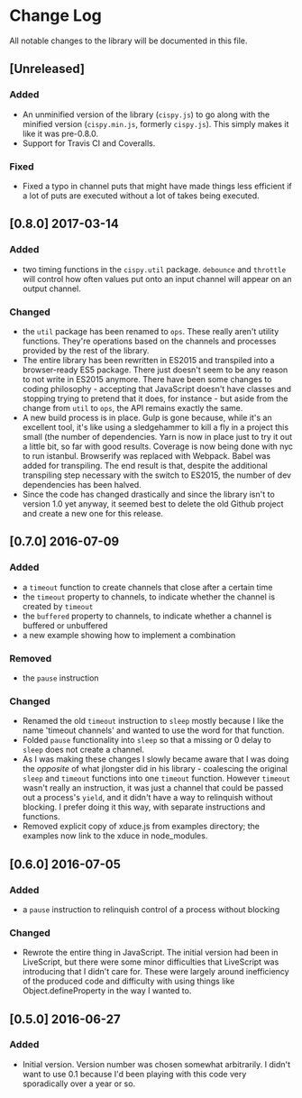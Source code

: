 # Change Log

All notable changes to the library will be documented in this file.

## [Unreleased]
### Added
- An unminified version of the library (`cispy.js`) to go along with the minified version (`cispy.min.js`, formerly `cispy.js`). This simply makes it like it was pre-0.8.0.
- Support for Travis CI and Coveralls.

### Fixed
- Fixed a typo in channel puts that might have made things less efficient if a lot of puts are executed without a lot of takes being executed.

## [0.8.0] 2017-03-14
### Added
- two timing functions in the `cispy.util` package. `debounce` and `throttle` will control how often values put onto an input channel will appear on an output channel.

### Changed
- the `util` package has been renamed to `ops`. These really aren't utility functions. They're operations based on the channels and processes provided by the rest of the library.
- The entire library has been rewritten in ES2015 and transpiled into a browser-ready ES5 package. There just doesn't seem to be any reason to not write in ES2015 anymore. There have been some changes to coding philosophy - accepting that JavaScript doesn't have classes and stopping trying to pretend that it does, for instance - but aside from the change from `util` to `ops`, the API remains exactly the same.
- A new build process is in place. Gulp is gone because, while it's an excellent tool, it's like using a sledgehammer to kill a fly in a project this small (the number of dependencies. Yarn is now in place just to try it out a little bit, so far with good results. Coverage is now being done with nyc to run istanbul. Browserify was replaced with Webpack. Babel was added for transpiling. The end result is that, despite the additional transpiling step necessary with the switch to ES2015, the number of dev dependencies has been halved. 
- Since the code has changed drastically and since the library isn't to version 1.0 yet anyway, it seemed best to delete the old Github project and create a new one for this release.

## [0.7.0] 2016-07-09
### Added 
- a `timeout` function to create channels that close after a certain time
- the `timeout` property to channels, to indicate whether the channel is created by `timeout`
- the `buffered` property to channels, to indicate whether a channel is buffered or unbuffered
- a new example showing how to implement a combination

### Removed
- the `pause` instruction

### Changed
- Renamed the old `timeout` instruction to `sleep` mostly because I like the name 'timeout channels' and wanted to use the word for that function.
- Folded `pause` functionality into `sleep` so that a missing or 0 delay to `sleep` does not create a channel.
- As I was making these changes I slowly became aware that I was doing the *opposite* of what jlongster did in his library - coalescing the original `sleep` and `timeout` functions into one `timeout` function. However `timeout` wasn't really an instruction, it was just a channel that could be passed out a process's `yield`, and it didn't have a way to relinquish without blocking. I prefer doing it this way, with separate instructions and functions.
- Removed explicit copy of xduce.js from examples directory; the examples now link to the xduce in node_modules.

## [0.6.0] 2016-07-05
### Added
- a `pause` instruction to relinquish control of a process without blocking

### Changed
- Rewrote the entire thing in JavaScript. The initial version had been in LiveScript, but there were some minor difficulties that LiveScript was introducing that I didn't care for. These were largely around inefficiency of the produced code and difficulty with using things like Object.defineProperty in the way I wanted to.

## [0.5.0] 2016-06-27
### Added
- Initial version. Version number was chosen somewhat arbitrarily. I didn't want to use 0.1 because I'd been playing with this code very sporadically over a year or so.
